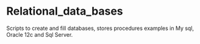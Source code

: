 # Relational_data_bases
Scripts to  create and fill databases, stores procedures examples in My sql, Oracle 12c and Sql Server.
